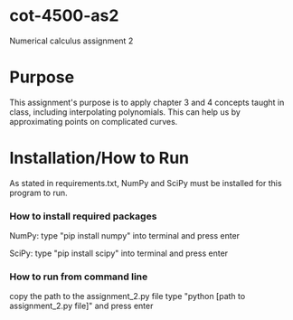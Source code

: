 # cot-4500-as2
Numerical calculus assignment 2

# Purpose
This assignment's purpose is to apply chapter 3 and 4 concepts taught in class, including interpolating polynomials.  This can help us by approximating points on complicated curves. 

# Installation/How to Run
As stated in requirements.txt, NumPy and SciPy must be installed for this program to run.

### How to install required packages
NumPy: type "pip install numpy" into terminal and press enter 

SciPy: type "pip install scipy" into terminal and press enter
### How to run from command line
copy the path to the assignment_2.py file
type "python [path to assignment_2.py file]" and press enter